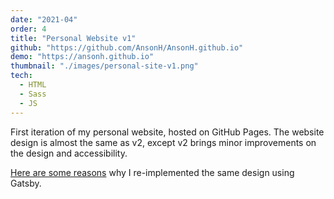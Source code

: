 ```yaml
---
date: "2021-04"
order: 4
title: "Personal Website v1"
github: "https://github.com/AnsonH/AnsonH.github.io"
demo: "https://ansonh.github.io"
thumbnail: "./images/personal-site-v1.png"
tech:
  - HTML
  - Sass
  - JS
---
```


First iteration of my personal website, hosted on GitHub Pages. The website design is almost the same as v2, except v2 brings minor improvements on the design and accessibility.

[Here are some reasons](https://github.com/AnsonH/personal-site-v2#whats-new-in-v2-bulb) why I re-implemented the same design using Gatsby.
